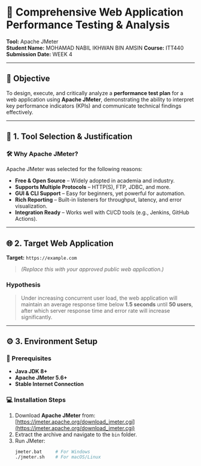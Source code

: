 # 🧪 Comprehensive Web Application Performance Testing & Analysis  
**Tool:** Apache JMeter  
**Student Name:** MOHAMAD NABIL IKHWAN BIN AMSIN
**Course:** ITT440  
**Submission Date:** WEEK 4

---

## 🎯 Objective  
To design, execute, and critically analyze a **performance test plan** for a web application using **Apache JMeter**, demonstrating the ability to interpret key performance indicators (KPIs) and communicate technical findings effectively.

---

## 🧰 1. Tool Selection & Justification  
### 🛠 Why Apache JMeter?
Apache JMeter was selected for the following reasons:
- **Free & Open Source** – Widely adopted in academia and industry.  
- **Supports Multiple Protocols** – HTTP(S), FTP, JDBC, and more.  
- **GUI & CLI Support** – Easy for beginners, yet powerful for automation.  
- **Rich Reporting** – Built-in listeners for throughput, latency, and error visualization.  
- **Integration Ready** – Works well with CI/CD tools (e.g., Jenkins, GitHub Actions).

---

## 🌐 2. Target Web Application  
**Target:** `https://example.com`  
> *(Replace this with your approved public web application.)*  

### Hypothesis  
> Under increasing concurrent user load, the web application will maintain an average response time below **1.5 seconds** until **50 users**, after which server response time and error rate will increase significantly.

---

## ⚙️ 3. Environment Setup  

### 🧩 Prerequisites
- **Java JDK 8+**  
- **Apache JMeter 5.6+**  
- **Stable Internet Connection**

### 💻 Installation Steps
1. Download **Apache JMeter** from: [https://jmeter.apache.org/download_jmeter.cgi](https://jmeter.apache.org/download_jmeter.cgi)  
2. Extract the archive and navigate to the `bin` folder.  
3. Run JMeter:  
   ```bash
   jmeter.bat     # For Windows
   ./jmeter.sh    # For macOS/Linux

